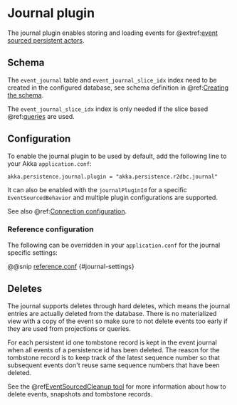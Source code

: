 # Journal plugin

The journal plugin enables storing and loading events for
@extref:[event sourced persistent actors](akka:typed/persistence.html).

## Schema

The `event_journal` table and `event_journal_slice_idx` index need to be created in the configured database, see schema
definition in @ref:[Creating the schema](getting-started.md#schema).

The `event_journal_slice_idx` index is only needed if the slice based @ref:[queries](query.md) are used.

## Configuration

To enable the journal plugin to be used by default, add the following line to your Akka `application.conf`:

```
akka.persistence.journal.plugin = "akka.persistence.r2dbc.journal"
```

It can also be enabled with the `journalPluginId` for a specific `EventSourcedBehavior` and multiple plugin
configurations are supported.

See also @ref:[Connection configuration](connection-config.md).

### Reference configuration

The following can be overridden in your `application.conf` for the journal specific settings:

@@snip [reference.conf](/core/src/main/resources/reference.conf) {#journal-settings}

## Deletes

The journal supports deletes through hard deletes, which means the journal entries are actually deleted from the
database. There is no materialized view with a copy of the event so make sure to not delete events too early if they are
used from projections or queries.

For each persistent id one tombstone record is kept in the event journal when all events of a persistence id has been
deleted. The reason for the tombstone record is to keep track of the latest sequence number so that subsequent events
don't reuse same sequence numbers that have been deleted.

See the @ref[EventSourcedCleanup tool](cleanup.md#event-sourced-cleanup-tool) for more information about how to delete
events, snapshots and tombstone records.
